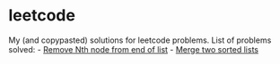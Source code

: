 # leetcode
My (and copypasted) solutions for leetcode problems.
List of problems solved:
    - [Remove Nth node from end of list](https://leetcode.com/problems/remove-nth-node-from-end-of-list)
    - [Merge two sorted lists](https://leetcode.com/problems/merge-two-sorted-lists)